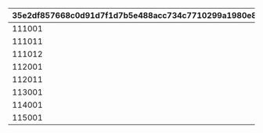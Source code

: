 |35e2df857668c0d91d7f1d7b5e488acc734c7710299a1980e8a2a0ae2c58755c|6854c4167648a496d30508be0d1a05351cbd13b5a02ac1b52aa62fc97dc004d3|9bc522b67ca7dcaa60c27ae2ce21435f9bad3d0b8dcfbd63ad26e9644fa849f6|07140c7bfe8b1664b3a54a3b268ce8c71a7239a102d694f18f189fcec0164958|0488422d4ac4e3870c9385f55c33734464cb857f5fe1c7de40aa7426ad0d6bca|5a43f89c29725a46d2e604d4582f21074ac19f2f316c9f78f5fbd343056753d0|d32ed878c8b6964551c4c1ca863852bb4d480d4a4677e6d92417a051ad8b2f31|1197757b7ae4c7c4426f5d3211bc7b8113fba0d9c563092490c669592b242d1a|b832bd49ba479d65e28c520bb5798b191078e13eeb1f412b4dc8ea37a672a63d|cdc6a4e6433e1ff4fdae155e44322fc1245e02c19bb74f9bf3cab4769935d984|46c4fdb85d586b35130746a090def6527f2fb98390fb2a9fcc8f75f28b190bb3|f9fd46d4611a4bf28eaf1c980a3c0410963c3726a7a5ff6ebcab1fc4392ddd26|87f8f6c9fd72da691f971c7027b4ff41512194598faf9418515c933f332fe966|2b495c44659468c6574347f10fd824d42fc6bbf945eb281a8016e6ec4ddd7db0|3454d796ec8f53cee59fae1189b76fd4bc2dac289e0f2f0c81b72893aeb0a841|95659687617d73da777b71e8d3a22c39a946d72bc5d1a6522f305eb017c5a02f|
| --- | --- | --- | --- | --- | --- | --- | --- | --- | --- | --- | --- | --- | --- | --- | --- |
|111001|0|0|0|62001|0|0|0|0|0|2|0|0|75|0|0|
|111011|0|0|0|91002|0|0|0|0|0|8|0|0|30|0|0|
|111012|0|0|0|91002|0|2|0|0|0|8|0|5|30|90005|0|
|112001|0|0|0|62001|0|0|0|0|0|2|0|0|150|0|0|
|112011|0|0|0|91002|0|2|0|0|0|8|0|10|60|90005|0|
|113001|0|2|10|91002|0|2|90005|50|0|8|2|400|200|62001|23001|
|114001|0|2|10|91002|0|2|90005|500|0|8|2|500|200|62001|25021|
|115001|0|0|0|91002|0|0|0|0|0|8|0|0|500|0|0|